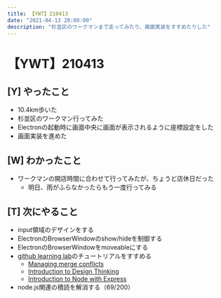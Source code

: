 ```yaml
---
title: 【YWT】210413
date: "2021-04-13 20:00:00"
description: "杉並区のワークマンまで走ってみたり、画面実装をすすめたりした"
---
```


# 【YWT】210413

## [Y] やったこと

- 10.4km歩いた
- 杉並区のワークマン行ってみた
- Electronの起動時に画面中央に画面が表示されるように座標設定をした
- 画面実装を進めた

## [W] わかったこと

- ワークマンの開店時間に合わせて行ってみたが、ちょうど店休日だった
  - 明日、雨がふらなかったらもう一度行ってみる

## [T] 次にやること

- input領域のデザインをする
- ElectronのBrowserWindowのshow/hideを制御する
- ElectronのBrowserWindowをmoveableにする
- [github learning lab](https://lab.github.com/githubtraining)のチュートリアルをすすめる
  - [Managing merge conflicts](https://lab.github.com/githubtraining/managing-merge-conflicts)
  - [Introduction to Design Thinking](https://lab.github.com/githubtraining/introduction-to-design-thinking)
  - [Introduction to Node with Express](https://lab.github.com/everydeveloper/introduction-to-node-with-express)
- node.js関連の積読を解消する（69/200）
